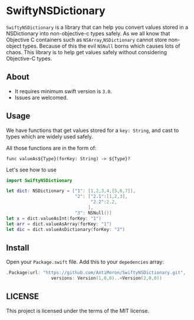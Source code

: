 # SwiftyNSDictionary

```SwiftyNSDictionary``` is a library that can help you convert values stored in a NSDictionary into non-objective-c types safely. 
As we all know that Objective C containers such as ```NSArray```,```NSDictionary``` cannot store non-object types.
Because of this the evil ```NSNull``` borns which causes lots of chaos. This library is to help get values safely without considering
Objective-C types.

## About

- It requires minimum swift version is ```3.0```.
- Issues are welcomed.

## Usage

We have functions that get values stored for a ```key: String```, and cast to types which are widely used safely.

All those functions are in the form of:
```
func valueAs${Type}(forKey: String) -> ${Type}?
```

Let's see how to use


```swift
import SwiftyNSDictionary

let dict: NSDictionary = ["1": [1,2,3,4,[5,6,7]],
                          "2": ["2.1":[1,2,3],
                                "2.2":2.2, 
                               ],
                          "3": NSNull()]
let x = dict.valueAsInt(forKey: "1")
let arr = dict.valueAsArray(forKey: "1")
let dic = dict.valueAsDictionary(forKey: "2")
```

## Install

Open your ```Package.swift``` file.
Add this to your ```depedencies``` array:

```swift
.Package(url: "https://github.com/AntiMoron/SwiftyNSDictionary.git",
                 versions: Version(1,0,0)..<Version(2,0,0))
```
## LICENSE

This project is licensed under the terms of the MIT license.